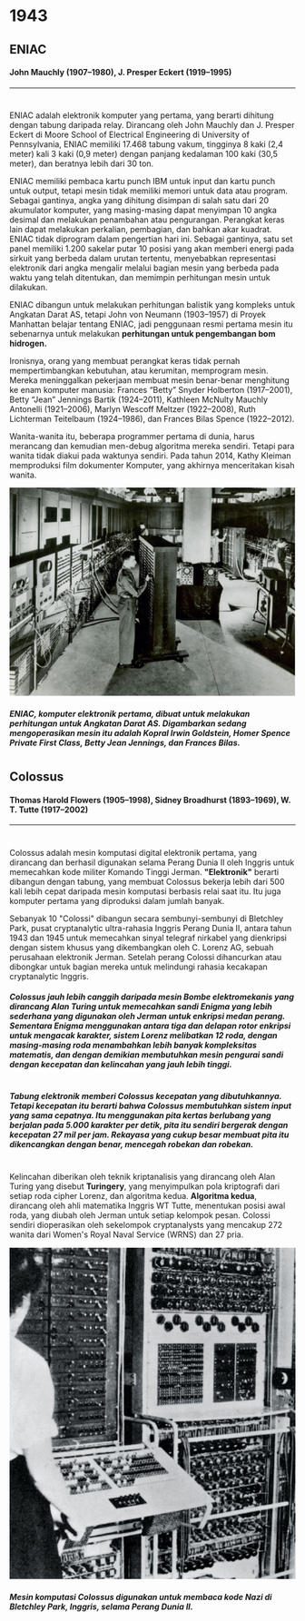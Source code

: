 # 1943

## ENIAC
#### **John Mauchly** (1907–1980), **J. Presper Eckert** (1919–1995)
---

#

ENIAC adalah elektronik komputer yang pertama, yang berarti dihitung dengan tabung daripada relay. Dirancang oleh John Mauchly dan J. Presper Eckert di Moore School of Electrical Engineering di University of Pennsylvania, ENIAC memiliki 17.468 tabung vakum, tingginya 8 kaki (2,4 meter) kali 3 kaki (0,9 meter) dengan panjang kedalaman 100 kaki (30,5 meter), dan beratnya lebih dari 30 ton.

ENIAC memiliki pembaca kartu punch IBM untuk input dan kartu punch untuk output, tetapi mesin tidak memiliki memori untuk data atau program. Sebagai gantinya, angka yang dihitung disimpan di salah satu dari 20 akumulator komputer, yang masing-masing dapat menyimpan 10 angka desimal dan melakukan penambahan atau pengurangan. Perangkat keras lain dapat melakukan perkalian, pembagian, dan bahkan akar kuadrat. ENIAC tidak diprogram dalam pengertian hari ini. Sebagai gantinya, satu set panel memiliki 1.200 sakelar putar 10 posisi yang akan memberi energi pada sirkuit yang berbeda dalam urutan tertentu, menyebabkan representasi elektronik dari angka mengalir melalui bagian mesin yang berbeda pada waktu yang telah ditentukan, dan memimpin perhitungan mesin untuk dilakukan.

ENIAC dibangun untuk melakukan perhitungan balistik yang kompleks untuk Angkatan Darat AS, tetapi John von Neumann (1903–1957) di Proyek Manhattan belajar tentang ENIAC, jadi penggunaan resmi pertama mesin itu sebenarnya untuk melakukan **perhitungan untuk pengembangan bom hidrogen.**

Ironisnya, orang yang membuat perangkat keras tidak pernah mempertimbangkan kebutuhan, atau kerumitan, memprogram mesin. Mereka meninggalkan pekerjaan membuat mesin benar-benar menghitung ke enam komputer manusia: Frances “Betty” Snyder Holberton (1917–2001), Betty “Jean” Jennings Bartik (1924–2011), Kathleen McNulty Mauchly Antonelli (1921–2006), Marlyn Wescoff Meltzer (1922–2008), Ruth Lichterman Teitelbaum (1924–1986), dan Frances Bilas Spence (1922–2012).

Wanita-wanita itu, beberapa programmer pertama di dunia, harus merancang dan kemudian men-debug algoritma mereka sendiri. Tetapi para wanita tidak diakui pada waktunya sendiri. Pada tahun 2014, Kathy Kleiman memproduksi film dokumenter Komputer, yang akhirnya menceritakan kisah wanita.

<img src= ENIAC.png>

##### ENIAC, komputer elektronik pertama, dibuat untuk melakukan perhitungan untuk Angkatan Darat AS. Digambarkan sedang mengoperasikan mesin itu adalah Kopral Irwin Goldstein, Homer Spence Private First Class, Betty Jean Jennings, dan Frances Bilas.

#

## Colossus
#### **Thomas Harold Flowers** (1905–1998), **Sidney Broadhurst** (1893–1969), **W. T. Tutte** (1917–2002)
---

#

Colossus adalah mesin komputasi digital elektronik pertama, yang dirancang dan berhasil digunakan selama Perang Dunia II oleh Inggris untuk memecahkan kode militer Komando Tinggi Jerman. **"Elektronik"** berarti dibangun dengan tabung, yang membuat Colossus bekerja lebih dari 500 kali lebih cepat daripada mesin komputasi berbasis relai saat itu. Itu juga komputer pertama yang diproduksi dalam jumlah banyak.

Sebanyak 10 "Colossi" dibangun secara sembunyi-sembunyi di Bletchley Park, pusat cryptanalytic ultra-rahasia Inggris Perang Dunia II, antara tahun 1943 dan 1945 untuk memecahkan sinyal telegraf nirkabel yang dienkripsi dengan sistem khusus yang dikembangkan oleh C. Lorenz AG, sebuah perusahaan elektronik Jerman. Setelah perang Colossi dihancurkan atau dibongkar untuk bagian mereka untuk melindungi rahasia kecakapan cryptanalytic Inggris.

##### Colossus jauh lebih canggih daripada mesin Bombe elektromekanis yang dirancang Alan Turing untuk memecahkan sandi Enigma yang lebih sederhana yang digunakan oleh Jerman untuk enkripsi medan perang. Sementara Enigma menggunakan antara tiga dan delapan rotor enkripsi untuk mengacak karakter, sistem Lorenz melibatkan 12 roda, dengan masing-masing roda menambahkan lebih banyak kompleksitas matematis, dan dengan demikian membutuhkan mesin pengurai sandi dengan kecepatan dan kelincahan yang jauh lebih tinggi.

#

##### Tabung elektronik memberi Colossus kecepatan yang dibutuhkannya. Tetapi kecepatan itu berarti bahwa Colossus membutuhkan sistem input yang sama cepatnya. Itu menggunakan pita kertas berlubang yang berjalan pada 5.000 karakter per detik, pita itu sendiri bergerak dengan kecepatan 27 mil per jam. Rekayasa yang cukup besar membuat pita itu dikencangkan dengan benar, mencegah robekan dan robekan.

#

Kelincahan diberikan oleh teknik kriptanalisis yang dirancang oleh Alan Turing yang disebut __Turingery__, yang menyimpulkan pola kriptografi dari setiap roda cipher Lorenz, dan algoritma kedua. **Algoritma kedua**, dirancang oleh ahli matematika Inggris WT Tutte, menentukan posisi awal roda, yang diubah oleh Jerman untuk setiap kelompok pesan. Colossi sendiri dioperasikan oleh sekelompok cryptanalysts yang mencakup 272 wanita dari Women's Royal Naval Service (WRNS) dan 27 pria.

<img src = Colossus.png>

##### _Mesin komputasi Colossus digunakan untuk membaca kode Nazi di Bletchley Park, Inggris, selama Perang Dunia II._